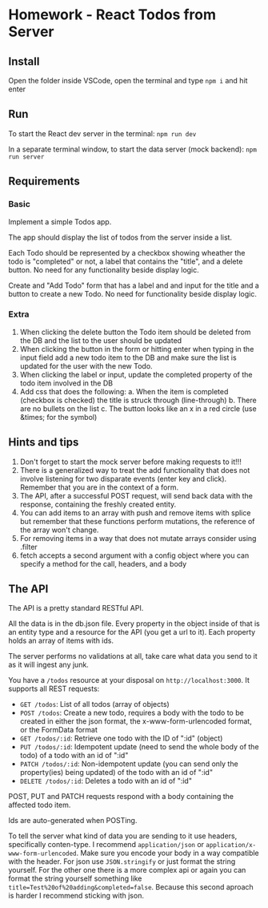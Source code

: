 # Homework - React Todos from Server

## Install

Open the folder inside VSCode, open the terminal and type `npm i` and hit enter

## Run

To start the React dev server in the terminal: `npm run dev`

In a separate terminal window, to start the data server (mock backend): `npm run server`

## Requirements

### Basic

Implement a simple Todos app.

The app should display the list of todos from the server inside a list.

Each Todo should be represented by a checkbox showing wheather the todo is "completed" or not, a label that contains the "title", and a delete button. No need for any functionality beside display logic.

Create and "Add Todo" form that has a label and and input for the title and a button to create a new Todo. No need for functionality beside display logic.

### Extra

1. When clicking the delete button the Todo item should be deleted from the DB and the list to the user should be updated
2. When clicking the button in the form or hitting enter when typing in the input field add a new todo item to the DB and make sure the list is updated for the user with the new Todo.
3. When clicking the label or input, update the completed property of the todo item involved in the DB
4. Add css that does the following:
   a. When the item is completed (checkbox is checked) the title is struck through (line-through)
   b. There are no bullets on the list
   c. The button looks like an x in a red circle (use &amp;times; for the symbol)

## Hints and tips

1. Don't forget to start the mock server before making requests to it!!!
2. There is a generalized way to treat the add functionality that does not involve listening for two disparate events (enter key and click). Remember that you are in the context of a form.
3. The API, after a successful POST request, will send back data with the response, containing the freshly created entity.
4. You can add items to an array with push and remove items with splice but remember that these functions perform mutations, the reference of the array won't change.
5. For removing items in a way that does not mutate arrays consider using .filter
6. fetch accepts a second argument with a config object where you can specify a method for the call, headers, and a body

## The API

The API is a pretty standard RESTful API.

All the data is in the db.json file. Every property in the object inside of that is an entity type and a resource for the API (you get a url to it). Each property holds an array of items with ids.

The server performs no validations at all, take care what data you send to it as it will ingest any junk.

You have a `/todos` resource at your disposal on `http://localhost:3000`. It supports all REST requests:

- `GET /todos`: List of all todos (array of objects)
- `POST /todos`: Create a new todo, requires a body with the todo to be created in either the json format, the x-www-form-urlencoded format, or the FormData format
- `GET /todos/:id`: Retrieve one todo with the ID of ":id" (object)
- `PUT /todos/:id`: Idempotent update (need to send the whole body of the todo) of a todo with an id of ":id"
- `PATCH /todos/:id`: Non-idempotent update (you can send only the property(ies) being updated) of the todo with an id of ":id"
- `DELETE /todos/:id`: Deletes a todo with an id of ":id"

POST, PUT and PATCH requests respond with a body containing the affected todo item.

Ids are auto-generated when POSTing.

To tell the server what kind of data you are sending to it use headers, specifically conten-type. I recommend `application/json` or `application/x-www-form-urlencoded`. Make sure you encode your body in a way compatible with the header. For json use `JSON.stringify` or just format the string yourself. For the other one there is a more complex api or again you can format the string yourself something like `title=Test%20of%20adding&completed=false`. Because this second aproach is harder I recommend sticking with json.
